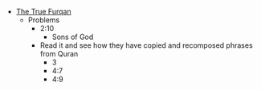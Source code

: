 - [The True Furqan](https://mamnoe.files.wordpress.com/2009/03/the-true-furqan-alforghan-alhagh.pdf)
    - Problems
        - 2:10
            - Sons of God
        - Read it and see how they have copied and recomposed phrases from Quran
            - 3
            - 4:7
            - 4:9 
